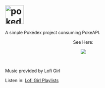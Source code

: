 <h1><img src="https://archives.bulbagarden.net/media/upload/4/4b/Pok%C3%A9dex_logo.png" alt="pokedex-logo" height="60px"></h1>

<p>A simple Pokédex project consuming PokeAPI.</p>

<p align="center">See Here:</p>
<p align="center"><a href="https://pokedex-mdrgoncalves.vercel.app/" target="blank"><img src="https://img.shields.io/static/v1?label=&message=Pokedex&color=106303&style=for-the-badge&logo=ghost"/></a></p>
<br>
<p>Music provided by Lofi Girl</p>
<p>Listen in: <a href="bit.ly/lofigirI-playlists">Lofi Girl Playlists</a></p>
